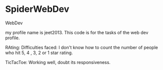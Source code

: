 SpiderWebDev
============
WebDev

my profile name is jeet2013.
This code is for the tasks of the web dev profile.

RAting: Difficulties faced: I don't know how to count the number of people who hit 5, 4 , 3, 2 or 1 star rating. 

TicTacToe: Working well, doubt its responsiveness.
